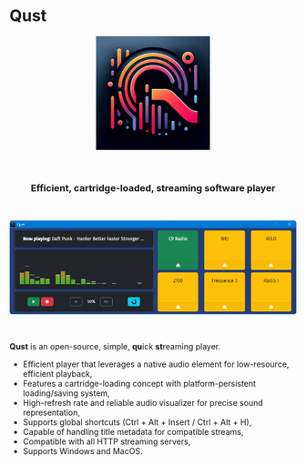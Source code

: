 # Qust

<div align="center"><img src="build/icons/icon.png" width="200"></div>

&nbsp;
&nbsp;
&nbsp;

### <div align="center">Efficient, cartridge-loaded, streaming software player</div>

&nbsp;
&nbsp;
&nbsp;
&nbsp;

<div align="center"><img src="assets/screenshot.png"></div>

&nbsp;



**Qust** is an open-source, simple, **qu**ick **st**reaming player.
  - Efficient player that leverages a native audio element for low-resource, efficient playback,
  - Features a cartridge-loading concept with platform-persistent loading/saving system,
  - High-refresh rate and reliable audio visualizer for precise sound representation,
  - Supports global shortcuts (Ctrl + Alt + Insert / Ctrl + Alt + H),
  - Capable of handling title metadata for compatible streams,
  - Compatible with all HTTP streaming servers,
  - Supports Windows and MacOS.
